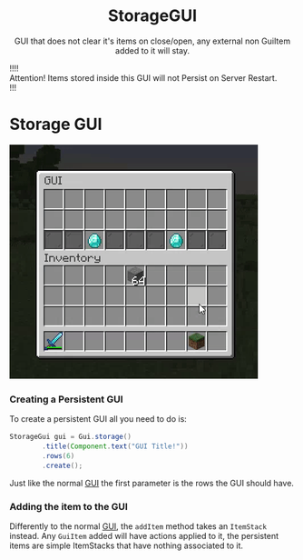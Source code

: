 <center><h1>StorageGUI</h1></center>
<center>
<p>GUI that does not clear it's items on close/open, any external non GuiItem added to it will stay.</p>
</center>

!!!!  
Attention! Items stored inside this GUI will not Persist on Server Restart.  
!!!

# Storage GUI

![](./assets/ezgif-6-0f0b0eb384f3.gif)

### Creating a Persistent GUI

To create a persistent GUI all you need to do is:

```java
StorageGui gui = Gui.storage()
        .title(Component.text("GUI Title!"))
        .rows(6)
        .create();
```

Just like the normal [GUI](gui.md) the first parameter is the rows the GUI should have.

### Adding the item to the GUI

Differently to the normal [GUI](gui.md), the `addItem` method takes an `ItemStack` instead. Any `GuiItem` added will have actions applied to it, the persistent items are simple ItemStacks that have nothing associated to it.
